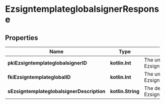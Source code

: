 
# EzsigntemplateglobalsignerResponse

## Properties
| Name | Type | Description | Notes |
| ------------ | ------------- | ------------- | ------------- |
| **pkiEzsigntemplateglobalsignerID** | **kotlin.Int** | The unique ID of the Ezsigntemplateglobalsigner |  |
| **fkiEzsigntemplateglobalID** | **kotlin.Int** | The unique ID of the Ezsigntemplateglobal |  |
| **sEzsigntemplateglobalsignerDescription** | **kotlin.String** | The description of the Ezsigntemplateglobalsigner |  |



